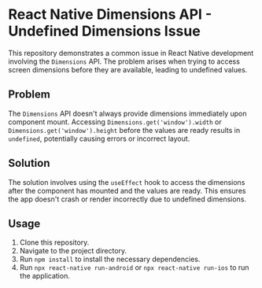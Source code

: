 # React Native Dimensions API - Undefined Dimensions Issue

This repository demonstrates a common issue in React Native development involving the `Dimensions` API. The problem arises when trying to access screen dimensions before they are available, leading to undefined values.

## Problem

The `Dimensions` API doesn't always provide dimensions immediately upon component mount. Accessing `Dimensions.get('window').width` or `Dimensions.get('window').height` before the values are ready results in `undefined`, potentially causing errors or incorrect layout.

## Solution

The solution involves using the `useEffect` hook to access the dimensions after the component has mounted and the values are ready. This ensures the app doesn't crash or render incorrectly due to undefined dimensions.

## Usage

1. Clone this repository.
2. Navigate to the project directory.
3. Run `npm install` to install the necessary dependencies.
4. Run `npx react-native run-android` or `npx react-native run-ios` to run the application.